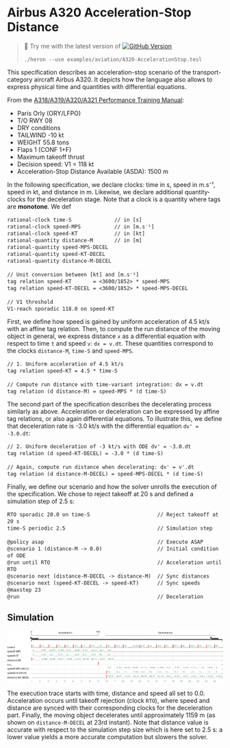 Airbus A320 Acceleration-Stop Distance
===================
> :wrench: Try me with the latest version of [![GitHub Version](https://img.shields.io/github/release/heron-solver/heron.svg?label=Heron&maxAge=2592000&colorB=46a4b8&style=flat-square)](https://github.com/EmptyStackExn/heron/releases/latest)
> ```
> ./heron --use examples/aviation/A320-AccelerationStop.tesl
> ```

This specification describes an acceleration-stop scenario of the transport-category aircraft Airbus A320. It depicts how the language also allows to express physical time and quantities with differential equations.

From the [A318/A319/A320/A321 Performance Training Manual](A320-RTOW-PARIS-ORLY-RWY08.jpg):

 - Paris Orly (ORY/LFPO)
 - T/O RWY 08
 - DRY conditions
 - TAILWIND -10 kt
 - WEIGHT 55.8 tons
 - Flaps 1 (CONF 1+F)
 - Maximum takeoff thrust
 - Decision speed: V1 = 118 kt
 - Acceleration-Stop Distance Available (ASDA): 1500 m

In the following specification, we declare clocks: time in s, speed in m.s⁻¹, speed in kt, and distance in m. Likewise, we declare additional quantity-clocks for the deceleration stage. Note that a clock is a quantity where tags are **monotone**. We def
```
rational-clock time-S              // in [s]
rational-clock speed-MPS           // in [m.s⁻¹]
rational-clock speed-KT            // in [kt]
rational-quantity distance-M       // in [m]
rational-quantity speed-MPS-DECEL
rational-quantity speed-KT-DECEL
rational-quantity distance-M-DECEL

// Unit conversion between [kt] and [m.s⁻¹]
tag relation speed-KT       = <3600/1852> * speed-MPS
tag relation speed-KT-DECEL = <3600/1852> * speed-MPS-DECEL

// V1 threshold
V1-reach sporadic 118.0 on speed-KT
```

First, we define how speed is gained by uniform acceleration of 4.5 kt/s with an affine tag relation. Then, to compute the run distance of the moving object in general, we express distance `x` as a differential equation with respect to time `t` and speed `v`: `dx = v.dt`. These quantities correspond to the clocks `distance-M`, `time-S` and `speed-MPS`.
```
// 1. Uniform acceleration of 4.5 kt/s
tag relation speed-KT = 4.5 * time-S

// Compute run distance with time-variant integration: dx = v.dt
tag relation (d distance-M) = speed-MPS * (d time-S)
```

The second part of the specification describes the decelerating process similarly as above. Acceleration or deceleration can be expressed by affine tag relations, or also again differential equations. To illustrate this, we define that deceleration rate is -3.0 kt/s with the differential equation `dv' = -3.0.dt`:
```
// 2. Uniform deceleration of -3 kt/s with ODE dv' = -3.0.dt
tag relation (d speed-KT-DECEL) = -3.0 * (d time-S)

// Again, compute run distance when decelerating: dx' = v'.dt
tag relation (d distance-M-DECEL) = speed-MPS-DECEL * (d time-S)
```

Finally, we define our scenario and how the solver unrolls the execution of the specification. We chose to reject takeoff at 20 s and defined a simulation step of 2.5 s:
```
RTO sporadic 20.0 on time-S                      // Reject takeoff at 20 s
time-S periodic 2.5                              // Simulation step
						        
@policy asap                                     // Execute ASAP
@scenario 1 (distance-M -> 0.0)                  // Initial condition of ODE
@run until RTO                                   // Acceleration until RTO
@scenario next (distance-M-DECEL -> distance-M)  // Sync distances
@scenario next (speed-KT-DECEL -> speed-KT)      // Sync speeds
@maxstep 23					        
@run                                             // Deceleration
```

Simulation
----------

<p align="center">
  <img src="A320-AccelerationStop.svg">
</p>

The execution trace starts with time, distance and speed all set to 0.0. Acceleration occurs until takeoff rejection (clock `RTO`), where speed and distance are synced with their corresponding clocks for the deceleration part. Finally, the moving object decelerates until approximately 1159 m (as shown on `distance-M-DECEL` at 23rd instant). Note that distance value is accurate with respect to the simulation step size which is here set to 2.5 s: a lower value yields a more accurate computation but slowers the solver.
